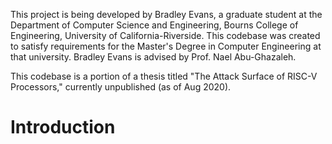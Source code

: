 This project is being developed by Bradley Evans, a graduate student
at the Department of Computer Science and Engineering, Bourns College
of Engineering, University of California-Riverside. This codebase was
created to satisfy requirements for the Master's Degree in Computer
Engineering at that university. Bradley Evans is advised by Prof.
Nael Abu-Ghazaleh.

This codebase is a portion of a thesis titled "The Attack Surface of
RISC-V Processors," currently unpublished (as of Aug 2020).

# Introduction


